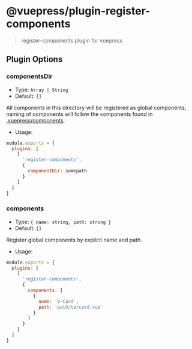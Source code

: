 # @vuepress/plugin-register-components

> register-components plugin for vuepress

## Plugin Options

### componentsDir

- Type: `Array | String`
- Default: `[]`

All components in this directory will be registered as global components, naming of components will follow the components found in [.vuepress/components](https://vuepress.vuejs.org/guide/using-vue.html#using-components).

- Usage:

``` js
module.exports = {
  plugins: [
    [ 
      'register-components', 
      {
        componentDir: somepath
      }
    ]
  ] 
}
```

### components

- Type: `{ name: string, path: string }`
- Default: `[]`

Register global components by explicit name and path.

- Usage:

``` js
module.exports = {
  plugins: [
    [ 
      'register-components', 
      {
        components: [
          {
            name: 'V-Card',
            path: 'path/to/card.vue'
          }
        ]
      }
    ]
  ]
}
```